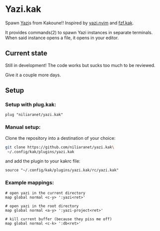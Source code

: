 # Yazi.kak
Spawn [Yazi](https://github.com/sxyazi/yazi)s from Kakoune!!
Inspired by [yazi.nvim](https://github.com/mikavilpas/yazi.nvim)
and [fzf.kak](https://github.com/andreyorst/fzf.kak).

It provides commands(2) to spawn Yazi instances in separate terminals.
When said instance opens a file, it opens in your editor.

## Current state
Still in development!
The code works but sucks too much to be reviewed.

Give it a couple more days.

## Setup
### Setup with plug.kak:
```kak
plug "niliaranet/yazi.kak"
```

### Manual setup:
Clone the repository into a destination of your choice:

```sh
git clone https://github.com/niliaranet/yazi.kak\
 ~/.config/kak/plugins/yazi.kak
```

and add the plugin to your kakrc file:
```kak
source "~/.config/kak/plugins/yazi.kak/rc/yazi.kak"
```

### Example mappings:
```kak
# open yazi in the current directory
map global normal <c-y> ':yazi<ret>'

# open yazi in the root directory
map global normal <a-y> ':yazi-project<ret>'

# kill current buffer (because they piss me off)
map global normal <c-k> ':db<ret>'
```
